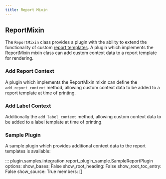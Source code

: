 ```yaml
---
title: Report Mixin
---
```


## ReportMixin

The `ReportMixin` class provides a plugin with the ability to extend the functionality of custom [report templates](../../report/report.md). A plugin which implements the ReportMixin mixin class can add custom context data to a report template for rendering.

### Add Report Context

A plugin which implements the ReportMixin mixin can define the `add_report_context` method, allowing custom context data to be added to a report template at time of printing.

### Add Label Context

Additionally the `add_label_context` method, allowing custom context data to be added to a label template at time of printing.

### Sample Plugin

A sample plugin which provides additional context data to the report templates is available:

::: plugin.samples.integration.report_plugin_sample.SampleReportPlugin
    options:
        show_bases: False
        show_root_heading: False
        show_root_toc_entry: False
        show_source: True
        members: []
